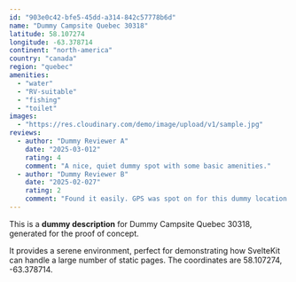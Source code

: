 ```yaml
---
id: "903e0c42-bfe5-45dd-a314-842c57778b6d"
name: "Dummy Campsite Quebec 30318"
latitude: 58.107274
longitude: -63.378714
continent: "north-america"
country: "canada"
region: "quebec"
amenities:
  - "water"
  - "RV-suitable"
  - "fishing"
  - "toilet"
images:
  - "https://res.cloudinary.com/demo/image/upload/v1/sample.jpg"
reviews:
  - author: "Dummy Reviewer A"
    date: "2025-03-012"
    rating: 4
    comment: "A nice, quiet dummy spot with some basic amenities."
  - author: "Dummy Reviewer B"
    date: "2025-02-027"
    rating: 2
    comment: "Found it easily. GPS was spot on for this dummy location."
---
```


This is a **dummy description** for Dummy Campsite Quebec 30318, generated for the proof of concept.

It provides a serene environment, perfect for demonstrating how SvelteKit can handle a large number of static pages. The coordinates are 58.107274, -63.378714.
